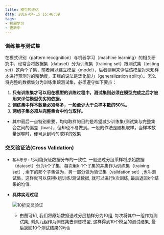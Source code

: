 ```yaml
---
title: 模型的评估
date: 2016-04-15 15:46:09
tags:
- 机器学习
- 更新中
---
```


<!--more-->

### 训练集与测试集

在模式识别（pattern recognition）与机器学习（machine learning）的相关研究中，经常会将数据集（dataset）分为训练集（training set）跟测试集（testing set）这两个子集，前者用以建立模型（model），后者则用来评估该模型对未知样本进行预测时的精确度，正规的说法是泛化能力（generalization ability）。怎么将完整的数据集分为训练集跟测试集，必须遵守如下要点：

1. **只有训练集才可以用在模型的训练过程中，测试集则必须在模型完成之后才被用来评估模型优劣的依据。**
2. **训练集中样本数量必须够多，一般至少大于总样本数的50%。**
3. **两组子集必须从完整集合中均匀取样。**

- 其中最后一点特别重要，均匀取样的目的是希望减少训练集/测试集与完整集合之间的偏差（bias），但却也不易做到。一般的作法是随机取样，当样本数量足够时，便可达到均匀取样的效果


### **交叉验证法(Cross Validation)**

- `基本思想` : 尽可能保证数据分布的一致性, 一般通过分层采样将原始数据（dataset）分为k个子集，每次用k-1个子集的并集作为训练集（training set）, 余下的那个子集做为，另一部分做为验证集（validation set）,也叫测试集，这样就可以获得k组训练/测试数据, 就可以进行k次训练, 最后返回k个结果的均值.

- **具体实现过程**

  ![10折交叉验证](/img/模型的评估/cv.png)

  - 由图可知, 我们将原始数据通过分层抽样分为10组, 每次将其中一组作为测试集, 剩余九组作为训练集去训练模型,      这样得到10个模型的测试结果, 最后返回10个测试结果的`均值`


